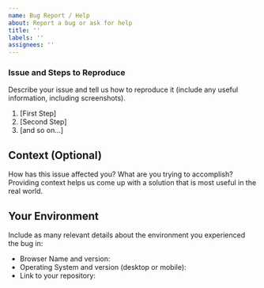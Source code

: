 ```yaml
---
name: Bug Report / Help
about: Report a bug or ask for help
title: ''
labels: ''
assignees: ''
---
```


### Issue and Steps to Reproduce
 Describe your issue and tell us how to reproduce it (include any useful information, including screenshots).

1. [First Step]
2. [Second Step]
3. [and so on...]

## Context (Optional)
How has this issue affected you? What are you trying to accomplish? Providing context helps us come up with a solution that is most useful in the real world.

## Your Environment
Include as many relevant details about the environment you experienced the bug in:
* Browser Name and version:
* Operating System and version (desktop or mobile):
* Link to your repository:
